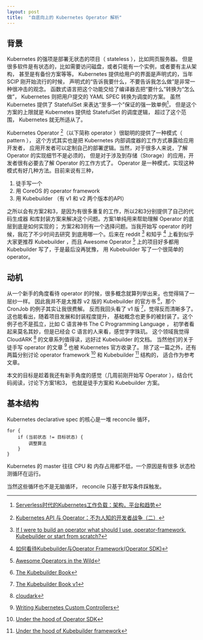```yaml
---
layout: post
title:  "自底向上的 Kubernetes Operator 解析"
---
```


## 背景

Kubernetes 的强项是部署无状态的项目（ stateless ），比如网页服务器。
但是很多软件是有状态的，比如需要访问磁盘，或者只能有一个实例，或者要有主从架构，
甚至是有备份方案等等。 Kubernetes 提供给用户的界面是声明式的，当年 SCIP 刚开始流行的时候，
声明式的“告诉我要什么，不要告诉我怎么做”是非常一种很冲击的观念。
函数式语言把这个功能交给了编译器去把“要什么”转换为“怎么做”，
Kubernetes 则把用户提交的 YAML SPEC 转换为调度的方案。
虽然 Kubernetes 提供了 StatefulSet 来表达<quote>“至多一个”保证的强一致单例</quote>[^1]，
但是这个方案的上限就是 Kubernetes 提供给 StatefulSet 的调度逻辑，
超过了这个范围， Kubernetes 就无所适从了。

Kubernetes Operator [^2]（以下简称 operator ）很聪明的提供了一种模式（ pattern ），
这个方式其实也是把 Kubernetes 内部调度器的工作方式暴露给应用开发者，
应用开发者可以定制自己的部署逻辑。当然，对于很多人来说，了解 Operator 的实现细节不是必须的，
但是对于涉及到存储（Storage）的应用，开发者很有必要去了解 Operator 的工作方式了。
Operator 是一种模式，实现这种模式有好几种方法。目前来说有三种，

1. 徒手写一个
2. 用 CoreOS 的 operator framework
3. 用 Kubebuilder （有 v1 和 v2 两个版本的API）

之所以会有方案2和3，是因为有很多重复的工作，所以2和3分别提供了自己的代码生成器
和库封装方案来解决这个问题。方案1单纯用来帮助理解 Operator 的底层到底是如何实现的；
方案2和3则有一个选择问题。当我开始写 operator 的时候，我花了不少时间去研究
到底用哪一个。后来在 reddit [^4] 和知乎 [^5] 上看到似乎大家更推荐 Kubebuilder ，而且
Awesome Operator [^3] 上的项目好多都用 Kubebuilder 写了，于是最后没再犹豫，
用 Kubebuilder 写了一个很简单的 operator。

## 动机

从一个新手的角度看待 operator 的时候，很多概念就算列举出来，也觉得隔了一层纱一样。
因此我并不是太推荐 v2 版的 Kubebuilder 的官方书 [^7]，那个 CronJob 的例子其实让我很费解。
反而我回头看了 v1 版 [^8]，觉得反而清晰多了。这也能看出，随着项目发展和封装程度提升，
基础概念也更多的被封装了。这个例子也不是孤立，比如 C 语言神书 The C Programming Language ，
初学者看起来莫名其妙，但是已经会 C 语言的人来看，感觉字字珠玑。
这个领域我觉得 CloudARK [^6] 的文章系列值得读，远好过 Kubebuilder 的文档。
当然他们的关于徒手写 operator 的文章 [^9] 也被 Kubernetes 官方收录了。
除了这一篇之外，还有两篇分别讨论 operator framework [^11] 和 Kubebuilder [^10] 结构的，
适合作为参考文章。 

本文的目标是趁着我还有新手角度的感觉（几周前刚开始写 Operator ），结合代码阅读，讨论下方案1和3，
也就是徒手方案和 Kubebuilder 方案。

## 基本结构

Kubernetes declarative spec 的核心是一堆 reconcile 循环，

```
for {
    if (当前状态 != 目标状态) {
        调整算法
    }
} 
```

Kubernetes 的 master 往往 CPU 和 内存占用都不低，一个原因是有很多
状态检测循环在运行。

当然这些循环也不是无脑循环， reconcile 只基于默写条件踩触发。



[^1]: [Serverless时代的Kubernetes工作负载：架构，平台和趋势](https://zhuanlan.zhihu.com/p/80688771?utm_source=ZHShareTargetIDMore&utm_medium=social&utm_oi=31361704394752)

[^2]: [Kubernetes API 与 Operator：不为人知的开发者战争（二）](http://dockone.io/article/8467)

[^3]: [Awesome Operators in the Wild](https://github.com/operator-framework/awesome-operators#awesome-operators-in-the-wild)

[^4]: [If I were to build an operator what should I use, operator-framework, Kubebuilder or start from scratch?](https://www.reddit.com/r/kubernetes/comments/8ien90/if_i_were_to_build_an_operator_what_should_i_use/dyrm1ot/)

[^5]: [如何看待Kubebuilder与Operator Framework(Operator SDK)](https://www.zhihu.com/question/290497164/answer/470306741)

[^6]: [cloudark](https://itnext.io/@cloudark)

[^7]: [The Kubebuilder Book](https://book.Kubebuilder.io/)

[^8]: [The Kubebuilder Book v1](https://book-v1.book.Kubebuilder.io/)

[^9]: [Writing Kubernetes Custom Controllers](https://medium.com/@cloudark/kubernetes-custom-controllers-b6c7d0668fdf)

[^10]: [Under the hood of Kubebuilder framework](https://itnext.io/under-the-hood-of-kubebuilder-framework-ff6b38c10796)

[^11]: [Under the hood of Operator SDK](https://itnext.io/under-the-hood-of-the-operator-sdk-eebc8fdeebbf)

[^20]: [进阶 K8s 高级玩家必备 | Kubebuilder：让编写 CRD 变得更简单](https://mp.weixin.qq.com/s/Gzpq71nCfSBc1uJw3dR7xA)

